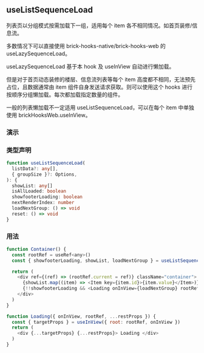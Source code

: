 ## useListSequenceLoad

列表页以分组模式按需加载下一组，适用每个 item 各不相同情况。如首页装修/信息流。

多数情况下可以直接使用 brick-hooks-native/brick-hooks-web 的 useLazySequenceLoad。

useLazySequenceLoad 基于本 hook 及 useInView 自动进行懒加载。

但是对于首页动态装修的楼层、信息流列表等每个 item 高度都不相同，无法预先占位，且数据通常由 item 组件自身发送请求获取。则可以使用这个 hooks 进行按顺序分组懒加载。每次都加载指定数量的组件。

一般的列表懒加载不一定适用 useListSequenceLoad，可以在每个 item 中单独使用 brickHooksWeb.useInView。

### 演示

<code src="./demo.tsc"></code>

### 类型声明

```typescript
function useListSequenceLoad(
  listData?: any[],
  { groupSize }?: Options,
): {
  showList: any[]
  isAllLoaded: boolean
  showfooterLoading: boolean
  nextRenderIndex: number
  loadNextGroup: () => void
  reset: () => void
}
```

### 用法

```javascript
function Container() {
  const rootRef = useRef<any>()
  const { showfooterLoading, showList, loadNextGroup } = useListSequenceLoad(list, { groupSize: 3 })

  return (
    <div ref={(ref) => (rootRef.current = ref)} className="container">
      {showList.map((item) => <Item key={item.id}>{item.value}</Item>)}
      {!!showfooterLoading && <Loading onInView={loadNextGroup} rootRef={rootRef} />}
    </div>
  )
}

function Loading({ onInView, rootRef, ...restProps }) {
  const { targetProps } = useInView({ root: rootRef, onInView })
  return (
    <div {...targetProps} {...restProps}> Loading </div>
  )
}
```
